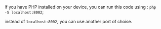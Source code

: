If you have PHP installed on your device, 
you can run this code using :
`php -S localhost:8002`;

instead of `localhost:8002`,
you can use another port of choise.